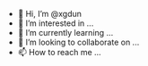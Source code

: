 - 👋 Hi, I’m @xgdun
- 👀 I’m interested in ...
- 🌱 I’m currently learning ...
- 💞️ I’m looking to collaborate on ...
- 📫 How to reach me ...

<!---
xgdun/xgdun is a ✨ special ✨ repository because its `README.md` (this file) appears on your GitHub profile.
You can click the Preview link to take a look at your changes.
--->
